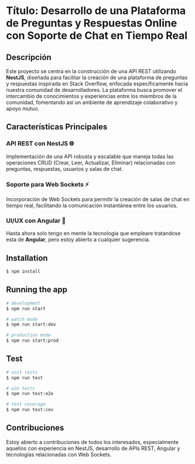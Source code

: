 # Título: Desarrollo de una Plataforma de Preguntas y Respuestas Online con Soporte de Chat en Tiempo Real

## Descripción

Este proyecto se centra en la construcción de una API REST utilizando **NestJS**, diseñada para facilitar la creación de una plataforma de preguntas y respuestas inspirada en Stack Overflow, enfocada específicamente hacia nuestra comunidad de desarrolladores. La plataforma busca promover el intercambio de conocimientos y experiencias entre los miembros de la comunidad, fomentando así un ambiente de aprendizaje colaborativo y apoyo mutuo.

## Características Principales

### API REST con NestJS 🌐
Implementación de una API robusta y escalable que maneja todas las operaciones CRUD (Crear, Leer, Actualizar, Eliminar) relacionadas con preguntas, respuestas, usuarios y salas de chat.

### Soporte para Web Sockets ⚡
Incorporación de Web Sockets para permitir la creación de salas de chat en tiempo real, facilitando la comunicación instantánea entre los usuarios.

### UI/UX con Angular 🔨
Hasta ahora solo tengo en mente la tecnologia que empleare tratandose esta de **Angular**, pero estoy abierto a cualquier sugerencia.


## Installation
```bash
$ npm install
```

## Running the app

```bash
# development
$ npm run start

# watch mode
$ npm run start:dev

# production mode
$ npm run start:prod
```

## Test

```bash
# unit tests
$ npm run test

# e2e tests
$ npm run test:e2e

# test coverage
$ npm run test:cov
```

## Contribuciones

Estoy abierto a contribuciones de todos los interesados, especialmente aquellos con experiencia en NestJS, desarrollo de APIs REST, Angular y tecnologías relacionadas con Web Sockets. 

